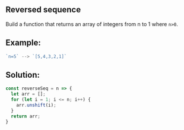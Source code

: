 
## Reversed sequence

Build a function that returns an array of integers from n to 1 where `n>0`.

## Example:

```javascript
`n=5` --> `[5,4,3,2,1]`
```

## Solution:

```javascript
const reverseSeq = n => {
  let arr = [];
  for (let i = 1; i <= n; i++) {
    arr.unshift(i);
  }
  return arr;
}
```


